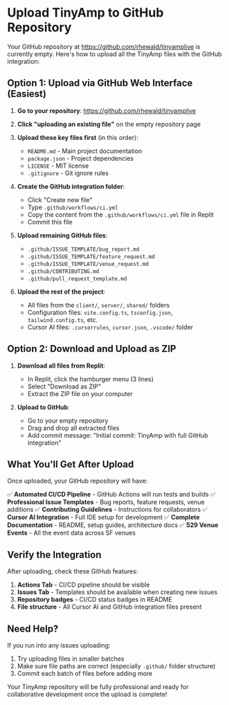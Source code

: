 # Upload TinyAmp to GitHub Repository

Your GitHub repository at https://github.com/rhewald/tinyamplive is currently empty. Here's how to upload all the TinyAmp files with the GitHub integration:

## Option 1: Upload via GitHub Web Interface (Easiest)

1. **Go to your repository**: https://github.com/rhewald/tinyamplive
2. **Click "uploading an existing file"** on the empty repository page
3. **Upload these key files first** (in this order):
   - `README.md` - Main project documentation
   - `package.json` - Project dependencies
   - `LICENSE` - MIT license
   - `.gitignore` - Git ignore rules

4. **Create the GitHub integration folder**:
   - Click "Create new file"
   - Type `.github/workflows/ci.yml` 
   - Copy the content from the `.github/workflows/ci.yml` file in Replit
   - Commit this file

5. **Upload remaining GitHub files**:
   - `.github/ISSUE_TEMPLATE/bug_report.md`
   - `.github/ISSUE_TEMPLATE/feature_request.md`
   - `.github/ISSUE_TEMPLATE/venue_request.md`
   - `.github/CONTRIBUTING.md`
   - `.github/pull_request_template.md`

6. **Upload the rest of the project**:
   - All files from the `client/`, `server/`, `shared/` folders
   - Configuration files: `vite.config.ts`, `tsconfig.json`, `tailwind.config.ts`, etc.
   - Cursor AI files: `.cursorrules`, `cursor.json`, `.vscode/` folder

## Option 2: Download and Upload as ZIP

1. **Download all files from Replit**:
   - In Replit, click the hamburger menu (3 lines)
   - Select "Download as ZIP"
   - Extract the ZIP file on your computer

2. **Upload to GitHub**:
   - Go to your empty repository
   - Drag and drop all extracted files
   - Add commit message: "Initial commit: TinyAmp with full GitHub integration"

## What You'll Get After Upload

Once uploaded, your GitHub repository will have:

✅ **Automated CI/CD Pipeline** - GitHub Actions will run tests and builds
✅ **Professional Issue Templates** - Bug reports, feature requests, venue additions
✅ **Contributing Guidelines** - Instructions for collaborators
✅ **Cursor AI Integration** - Full IDE setup for development
✅ **Complete Documentation** - README, setup guides, architecture docs
✅ **529 Venue Events** - All the event data across SF venues

## Verify the Integration

After uploading, check these GitHub features:

1. **Actions Tab** - CI/CD pipeline should be visible
2. **Issues Tab** - Templates should be available when creating new issues
3. **Repository badges** - CI/CD status badges in README
4. **File structure** - All Cursor AI and GitHub integration files present

## Need Help?

If you run into any issues uploading:
1. Try uploading files in smaller batches
2. Make sure file paths are correct (especially `.github/` folder structure)
3. Commit each batch of files before adding more

Your TinyAmp repository will be fully professional and ready for collaborative development once the upload is complete!